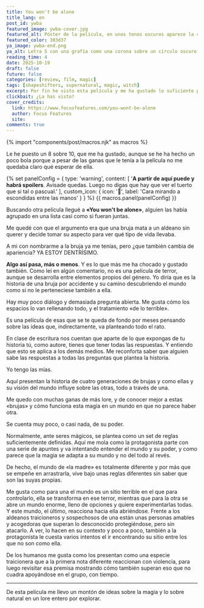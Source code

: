 ```yaml
---
title: You won't be alone
title_lang: en
post_id: ywba
featured_image: ywba-cover.jpg
featured_alt: Póster de la película, en unos tonos oscuros aparece la cara de una mujer de pelo largo oscuro. Está de perfil mirando hacia la izquierda. Se toca la cara con la mano derecha y se ve una larga uña negra sobrenatural.
featured_color: 383d37
ya_image: ywba-end.png
ya_alt: Letra S con una grafía como una corona sobre un círculo oscuro
reading_time: 4
date: 2025-10-19
draft: false
future: false
categories: [review, film, magic]
tags: [shapeshifters, supernatural, magic, witch]
excerpt: Por fin he visto esta película y me ha gustado lo suficiente para contarlo.
clickbait: ¿La has visto?
cover_credits:
  link: https://www.focusfeatures.com/you-wont-be-alone
  author: Focus Features
  site:
comments: true
---
```

{% import "components/post/macros.njk" as macros %}

Le he puesto un 8 sobre 10, que me ha gustado, aunque se he ha hecho un poco bola porque a pesar de las ganas que le tenía a la película no me quedaba claro qué esperar de ella.

{% set panelConfig = {
  type: 'warning',
  content: [
    '<strong>A partir de aquí puede y habrá spoilers</strong>. Avisade quedas. Luego no digas que hay que ver el tuerto que si tal o pascual.'
  ],
  custom_icon: {
    icon: '🫣',
    label: 'Cara mirando a escondidas entre las manos'
  }
} %}
{{ macros.panel(panelConfig) }}

Buscando otra película llegué a <strong lang="en">«You won't be alone»</strong>, alguien las había agrupado en una lista casi como si fueran juntas.

Me quedé con que el argumento era que una bruja mata a un aldeano sin querer y decide tomar su aspecto para ver qué tipo de vida llevaba.

A mi con nombrarme a la bruja ya me tenías, pero ¿que también cambia de apariencia? YA ESTOY DENTRÍSIMO.

**Algo así pasa, más o menos**. Y es lo que más me ha chocado y gustado también. Como leí en algún comentario, no es una película de terror, aunque se desarrolla entre elementos propios del género. Yo diría que es la historia de una bruja por accidente y su camino descubriendo el mundo como si no le perteneciese también a ella.

Hay muy poco diálogo y demasiada pregunta abierta. Me gusta cómo los espacios lo van rellenando todo, y el tratamiento «de lo terrible».

Es una película de esas que se te queda de fondo por meses pensando sobre las ideas que, indirectamente, va planteando todo el rato.

En clase de escritura nos cuentan que aparte de lo que expongas de tu historia tú, como autore, tienes que tener todas las respuestas. Y entiendo que esto se aplica a los demás medios. Me reconforta saber que alguien sabe las respuestas a todas las preguntas que plantea la historia.

Yo tengo las mías.

Aquí presentan la historia de cuatro generaciones de brujas y como ellas y su visión del mundo influye sobre las otras, todo a través de una.

Me quedo con muchas ganas de más lore, y de conocer mejor a estas «brujas» y cómo funciona esta magia en un mundo en que no parece haber otra.

Se cuenta muy poco, o casi nada, de su poder.

Normalmente, ante seres mágicos, se plantea como un set de reglas suficientemente definidas. Aquí me mola como la protagonista parte con una serie de apuntes y va intentando entender el mundo y su poder, y como parece que la magia se adapta a su mundo y no del todo al revés.

De hecho, el mundo de «la madre» es totalmente diferente y por más que se empeñe en arrastrarla, vive bajo unas reglas diferentes sin saber que son las suyas propias.

Me gusta como para una el mundo es un sitio terrible en el que para controlarlo, ella se transforma en ese terror, mientras que para la otra se abre un mundo enorme, lleno de opciones y quiere experimentarlas todas. Y este mundo, el último, reacciona hacia ella abriéndose. Frente a los aldeanos traicioneros y sospechosos de una están unas personas amables y acogedoras que superan lo desconocido protegiéndose, pero sin atacarlo. A ver, lo hacen en su contexto y poco a poco, también a la protagonista le cuesta varios intentos el ir encontrando su sitio entre los que no son como ella.

De los humanos me gusta como los presentan como una especie traicionera que a la primera nota diferente reaccionan con violencia, para luego revisitar esa premisa mostrando cómo también superan eso que no cuadra apoyándose en el grupo, con tiempo.

---

De esta película me llevo un montón de ideas sobre la magia y lo sobre natural en un lore entero por explorar.
